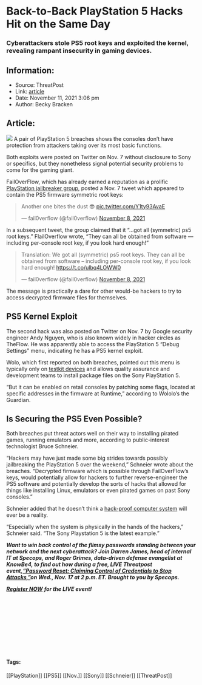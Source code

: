 # Back-to-Back PlayStation 5 Hacks Hit on the Same Day
### Cyberattackers stole PS5 root keys and exploited the kernel, revealing rampant insecurity in gaming devices.

## Information:
+ Source: ThreatPost
+ Link: [article](https://kasperskycontenthub.com/threatpost-global/?p=176240)
+ Date: November 11, 2021  3:06 pm
+ Author: Becky Bracken


## Article:
![](https://media.threatpost.com/wp-content/uploads/sites/103/2021/11/11145700/playstation-5-e1636660636843.jpg)
A pair of PlayStation 5 breaches shows the consoles don’t have protection from attackers taking over its most basic functions.


Both exploits were posted on Twitter on Nov. 7 without disclosure to Sony or specifics, but they nonetheless signal potential security problems to come for the gaming giant.


FailOverFlow, which has already earned a reputation as a prolific [PlayStation jailbreaker group](https://threatpost.com/sony-sues-playstation-3-jailbreakers-011211/74840/), posted a Nov. 7 tweet which appeared to contain the PS5 firmware symmetric root keys:



> 
> Another one bites the dust 😎 [pic.twitter.com/Y1ty93AvaE](https://t.co/Y1ty93AvaE)
> 
> 
> — fail0verflow (@fail0verflow) [November 8, 2021](https://twitter.com/fail0verflow/status/1457499576676634625?ref_src=twsrc%5Etfw)
> 
> 



In a subsequent tweet, the group claimed that it “…got all (symmetric) ps5 root keys.” FlailOverflow wrote, “They can all be obtained from software — including per-console root key, if you look hard enough!”



> 
> Translation: We got all (symmetric) ps5 root keys. They can all be obtained from software – including per-console root key, if you look hard enough! <https://t.co/ulbq4LOWW0>
> 
> 
> — fail0verflow (@fail0verflow) [November 8, 2021](https://twitter.com/fail0verflow/status/1457526453105569793?ref_src=twsrc%5Etfw)
> 
> 



The message is practically a dare for other would-be hackers to try to access decrypted firmware files for themselves.


**PS5 Kernel Exploit**
----------------------


The second hack was also posted on Twitter on Nov. 7 by Google security engineer Andy Nguyen, who is also known widely in hacker circles as TheFlow. He was apparently able to access the PlayStation 5 “Debug Settings” menu, indicating he has a PS5 kernel exploit.


Wolo, which first reported on both breaches, pointed out this menu is typically only on [testkit devices](https://wololo.net/2021/11/08/ps5-kernel-exploit-theflow-showcases-debug-settings-menu-on-retail-console-no-plan-to-release/) and allows quality assurance and development teams to install package files on the Sony PlayStation 5.


“But it can be enabled on retail consoles by patching some flags, located at specific addresses in the firmware at Runtime,” according to Wololo’s the Guardian.


**Is Securing the PS5 Even Possible?**
--------------------------------------


Both breaches put threat actors well on their way to installing pirated games, running emulators and more, according to public-interest technologist Bruce Schneier.


“Hackers may have just made some big strides towards possibly jailbreaking the PlayStation 5 over the weekend,” Schneier wrote about the breaches. “Decrypted firmware ­which is possible through FailOverFlow’s keys, would potentially allow for hackers to further reverse-engineer the PS5 software and potentially develop the sorts of hacks that allowed for things like installing Linux, emulators or even pirated games on past Sony consoles.”


Schneier added that he doesn’t think a [hack-proof computer system](https://threatpost.com/ps3-players-ban-attacks-gaming/167303/) will ever be a reality.


“Especially when the system is physically in the hands of the hackers,” Schneier said. “The Sony Playstation 5 is the latest example.”


***Want to win back control of the flimsy passwords standing between your network and the next cyberattack? Join Darren James, head of internal IT at Specops, and Roger Grimes, data-driven defense evangelist at KnowBe4, to find out how during a free, LIVE Threatpost event,***[***“Password Reset: Claiming Control of Credentials to Stop Attacks,”***](https://bit.ly/3bBMX30)***on Wed., Nov. 17 at 2 p.m. ET. Brought to you by Specops.***


[***Register NOW***](https://bit.ly/3bBMX30) ***for the LIVE event!***


 


 


 


 


 




#### Tags:
[[PlayStation]] [[PS5]] [[Nov.]] [[Sony]] [[Schneier]] [[ThreatPost]]
